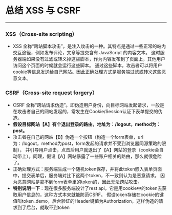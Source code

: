 # 总结 XSS 与 CSRF
---

### XSS（Cross-site scripting）
* XSS 全称“跨站脚本攻击”，是注入攻击的一种。其特点是通过一些正常的站内交互途径，例如发布评论，文章等提交含有 JavaScript 的内容文本。
这时服务器端如果没有过滤或转义掉这些脚本，作为内容发布到了页面上，其他用户访问这个页面的时候就会运行这些脚本。
通过这些脚本，攻击者可以将用户cookie等信息发送给自己网站。因此正确处理方式是服务端过滤或转义这些恶意文本。

### CSRF（Cross-site request forgery）
* CSRF 全称“跨站请求伪造”。即伪造用户身份，向目标网站发起请求，一般是在攻击者自己的网站发起的，常发生在Cookie/Session认证下表单提交的伪造。
* **假设目标网站【A】有个退出登录的路由，地址为：/logout，method为：post。**
* 攻击者在自己的网站【B】伪造一个按钮（构造一个form表单，url为：/logout，method为post，form发起的请求并不受到浏览器同源策略的限制），
并引导用户点击，点击后用户就退出了【A】网站的登录（cookie会自动带上）。同理，假设【A】网站暴露了一些账户相关的路由，那么就很危险了。
* 正确处理方式：服务端生成一个随机token保存，并将此token嵌入表单页面中，提交表单后，服务端对比下这两个token，不一致则认为是恶意请求。
因为恶意网站是拿不到form表单里的token的，因此无法跨站攻击。
* **特别说明一下**：现在很多服务端设计了rest api，它是用cookie中的token去获取用户信息的，这种方式本来就能防范CSRF。
假设token存储在cookie的键值叫token_demo，后台验证的Header键值为Authorization，这样伪造的请求到了后台，就取不到token